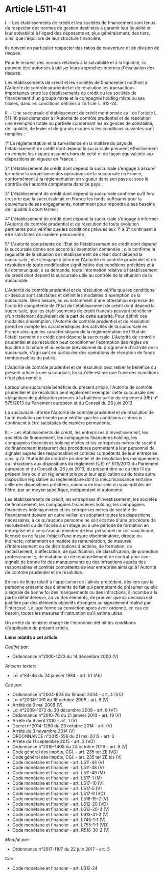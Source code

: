 # Article L511-41

I. – Les établissements de crédit et les sociétés de financement sont tenus de respecter des normes de gestion destinées à
garantir leur liquidité et leur solvabilité à l'égard des déposants et, plus généralement, des tiers, ainsi que l'équilibre
de leur structure financière.

Ils doivent en particulier respecter des ratios de couverture et de division de risques.

Pour le respect des normes relatives à la solvabilité et à la liquidité, ils peuvent être autorisés à utiliser leurs
approches internes d'évaluation des risques.

Les établissements de crédit et les sociétés de financement notifient à l'Autorité de contrôle prudentiel et de résolution
les transactions importantes entre les établissements de crédit ou les sociétés de financement d'un groupe mixte et la
compagnie holding mixte ou ses filiales, dans les conditions définies à l'article L. 612-24.

II. – Une succursale d'établissement de crédit mentionnée au I de l'article L. 511-10 peut demander à l'Autorité de contrôle
prudentiel et de résolution une exemption totale ou partielle concernant les exigences de solvabilité, de liquidité, de
levier et de grands risques si les conditions suivantes sont remplies :

1° La réglementation et la surveillance en la matière du pays de l'établissement de crédit dont dépend la succursale prennent
effectivement en compte les risques assumés hors de celui-ci de façon équivalente aux dispositions en vigueur en France ;

2° L'établissement de crédit dont dépend la succursale s'engage à assurer lui-même la surveillance des opérations de la
succursale en France, conformément à la réglementation en vigueur dans son pays et sous le contrôle de l'autorité compétente
dans ce pays ;

3° L'établissement de crédit dont dépend la succursale confirme qu'il fera en sorte que la succursale ait en France les fonds
suffisants pour la couverture de ses engagements, notamment pour répondre à ses besoins de liquidité à court terme ;

4° L'établissement de crédit dont dépend la succursale s'engage à informer l'Autorité de contrôle prudentiel et de résolution
de toute évolution pertinente pour vérifier que les conditions prévues aux 1° à 3° continuent à être satisfaites de manière
permanente ;

5° L'autorité compétente de l'Etat de l'établissement de crédit dont dépend la succursale donne son accord à l'exemption
demandée ; elle confirme la régularité de la situation de l'établissement de crédit dont dépend la succursale ; elle s'engage
à informer l'Autorité de contrôle prudentiel et de résolution de toute modification significative des conditions précitées et
à lui communiquer, à sa demande, toute information relative à l'établissement de crédit dont dépend la succursale utile au
contrôle de la situation de la succursale.

L'Autorité de contrôle prudentiel et de résolution vérifie que les conditions ci-dessus sont satisfaites et définit les
modalités d'exemption de la succursale. Elle s'assure, au vu notamment d'une attestation expresse de l'autorité compétente de
l'Etat de l'établissement de crédit dont dépend la succursale, que les établissements de crédit français peuvent bénéficier
d'un traitement équivalent de la part de cette autorité. Pour définir ces modalités d'exemption, l'Autorité de contrôle
prudentiel et de résolution prend en compte les caractéristiques des activités de la succursale en France ainsi que les
caractéristiques de la réglementation de l'Etat de l'établissement de crédit dont dépend la succursale. L'Autorité de
contrôle prudentiel et de résolution peut conditionner l'exemption des règles de liquidité à la nature et au volume
prévisionnel du programme d'activité de la succursale, s'agissant en particulier des opérations de réception de fonds
remboursables du public.

L'Autorité de contrôle prudentiel et de résolution peut retirer le bénéfice du présent article à une succursale, lorsqu'elle
estime que l'une des conditions n'est plus remplie.

Lorsqu'une succursale bénéficie du présent article, l'Autorité de contrôle prudentiel et de résolution peut également
exempter cette succursale des obligations de publication prévues à la huitième partie du règlement (UE) n° 575/2013 du
Parlement européen et du Conseil du 26 juin 2013.

La succursale informe l'Autorité de contrôle prudentiel et de résolution de toute évolution pertinente pour vérifier que les
conditions ci-dessus continuent à être satisfaites de manière permanente.

III. – Les établissements de crédit, les entreprises d'investissement, les sociétés de financement, les compagnies
financières holding, les compagnies financières holding mixtes et les entreprises mères de société de financement instaurent
des procédures permettant à leur personnel de signaler auprès des responsables et comités compétents de leur entreprise ainsi
qu'à l'Autorité de contrôle prudentiel et de résolution les manquements ou infractions aux dispositions du règlement (UE) n°
575/2013 du Parlement européen et du Conseil du 26 juin 2013, du présent titre ou du titre III du présent livre ou d'un
règlement pris pour leur application ou de toute autre disposition législative ou réglementaire dont la méconnaissance
entraîne celle des dispositions précitées, commis en leur sein ou susceptibles de l'être, par un moyen spécifique,
indépendant et autonome.

Les établissements de crédit, les entreprises d'investissement, les sociétés de financement, les compagnies financières
holding, les compagnies financières holding mixtes et les entreprises mères de société de financement doivent en outre
veiller, en adoptant toutes les dispositions nécessaires, à ce qu'aucune personne ne soit écartée d'une procédure de
recrutement ou de l'accès à un stage ou à une période de formation en entreprise et à ce qu'aucun membre de leur personnel ne
soit sanctionné, licencié ou ne fasse l'objet d'une mesure discriminatoire, directe ou indirecte, notamment en matière de
rémunération, de mesures d'intéressement ou de distributions d'actions, de formation, de reclassement, d'affectation, de
qualification, de classification, de promotion professionnelle, de mutation ou de renouvellement de contrat pour avoir
signalé de bonne foi des manquements ou des infractions auprès des responsables et comités compétents de leur entreprise
ainsi qu'à l'Autorité de contrôle prudentiel et de résolution.

En cas de litige relatif à l'application de l'alinéa précédent, dès lors que la personne présente des éléments de fait qui
permettent de présumer qu'elle a signalé de bonne foi des manquements ou des infractions, il incombe à la partie
défenderesse, au vu des éléments, de prouver que sa décision est justifiée par des éléments objectifs étrangers au
signalement réalisé par l'intéressé. Le juge forme sa conviction après avoir ordonné, en cas de besoin, toutes les mesures
d'instruction qu'il estime utiles.

Un arrêté du ministre chargé de l'économie définit les conditions d'application du présent article.

**Liens relatifs à cet article**

_Codifié par_:

  - Ordonnance n°2000-1223 du 14 décembre 2000 (V)

_Anciens textes_:

  - Loi n°84-46 du 24 janvier 1984 - art. 51 (Ab)

_Cité par_:

  - Ordonnance n°2004-823 du 19 août 2004 - art. 4 (VD)
  - Loi n°2008-1061 du 16 octobre 2008 - art. 6 (V)
  - Arrêté du 5 mai 2009 (V)
  - Loi n°2009-1673 du 30 décembre 2009 - art. 6 (VT)
  - Ordonnance n°2010-76 du 21 janvier 2010 - art. 19 (V)
  - Arrêté du 9 avril 2010 - art. 1 (V)
  - Décret n°2014-1280 du 23 octobre 2014 - art. (V)
  - Arrêté du 3 novembre 2014 (V)
  - ORDONNANCE n°2015-558 du 21 mai 2015 - art. 3
  - Arrêté du 11 septembre 2015 - art. 2 (VD)
  - Ordonnance n°2016-1408 du 20 octobre 2016 - art. 6 (V)
  - Code général des impôts, CGI. - art. 235 ter ZE (VD)
  - Code général des impôts, CGI. - art. 235 ter ZE bis (V)
  - Code monétaire et financier - art. L511-44 (V)
  - Code monétaire et financier - art. L511-48 (V)
  - Code monétaire et financier - art. L511-49 (M)
  - Code monétaire et financier - art. L517-1 (M)
  - Code monétaire et financier - art. L517-10 (V)
  - Code monétaire et financier - art. L517-5 (V)
  - Code monétaire et financier - art. L517-9 (VD)
  - Code monétaire et financier - art. L518-15-2 (V)
  - Code monétaire et financier - art. L612-20 (VD)
  - Code monétaire et financier - art. L613-20-4 (V)
  - Code monétaire et financier - art. L613-41-2 (V)
  - Code monétaire et financier - art. L745-1-1 (V)
  - Code monétaire et financier - art. L755-1-1 (VD)
  - Code monétaire et financier - art. R518-30-2 (V)

_Modifié par_:

  - Ordonnance n°2017-1107 du 22 juin 2017 - art. 5

_Cite_:

  - Code monétaire et financier - art. L612-24
